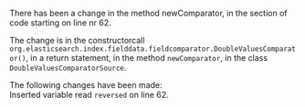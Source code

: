 There has been a change in the method newComparator, in the section of code starting on line nr 62.
  
The change is in the constructorcall ```org.elasticsearch.index.fielddata.fieldcomparator.DoubleValuesComparator()```, in a return statement, in the method ```newComparator```, in the class ```DoubleValuesComparatorSource```.
  
The following changes have been made:  
Inserted variable read ```reversed``` on line 62.  
